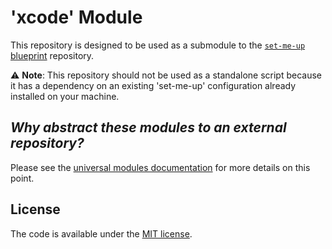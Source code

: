 # 'xcode' Module

This repository is designed to be used as a submodule to the [`set-me-up` blueprint](https://github.com/dotbrains/set-me-up-blueprint) repository.

⚠️ **Note**: This repository should not be used as a standalone script because it has a dependency on an existing 'set-me-up' configuration already installed on your machine.

## _Why abstract these modules to an external repository?_

Please see the [universal modules documentation](https://github.com/dotbrains/set-me-up-universal-modules#why-abstract-these-modules-to-an-external-repository) for more details on this point.

## License

The code is available under the [MIT license](LICENSE).
